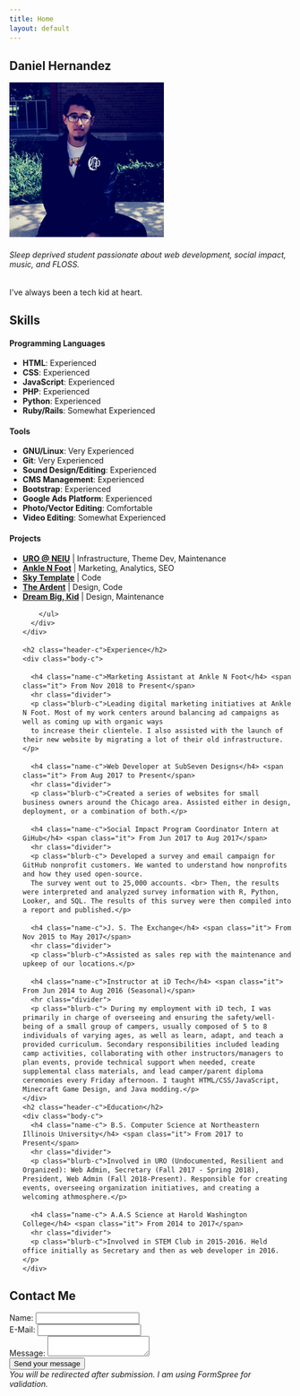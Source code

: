 ```yaml
---
title: Home
layout: default
---
```

  <h2 class="header-c">Daniel Hernandez</h2>
  <div id="cont-1">
    <img src="/img/dan.png" id="user-pic" alt="Daniel Hernandez Image" />
    <h6><span id="pre-desc">Sleep deprived student passionate about web development, social impact, music, and FLOSS.</span></h6>
    <p id="post-desc">I've always been a tech kid at heart.</p>
  </div>
  <div id="cont-2">
    <h2 class="header-c">Skills</h2>
    <div class="body-c">
      <div class="list-c" id="programming">
        <h4 class="name-c"> Programming Languages</h4>
        <ul>
          <li><i class="fa fa-code-fork"></i> <strong>HTML</strong>: Experienced </li>
          <li><i class="fa fa-code-fork"></i> <strong>CSS</strong>: Experienced</li>
          <li><i class="fa fa-code-fork"></i> <strong>JavaScript</strong>: Experienced</li>
          <li><i class="fa fa-code-fork"></i> <strong>PHP</strong>: Experienced</li>
          <li><i class="fa fa-code-fork"></i> <strong>Python</strong>: Experienced</li>
          <li><i class="fa fa-code-fork"></i> <strong>Ruby/Rails</strong>: Somewhat Experienced</li>
        </ul>
        <h4 class="name-c"> Tools </h4>
        <ul>
          <li><i class="fa fa-star"></i> <strong>GNU/Linux</strong>: Very Experienced</li>
          <li><i class="fa fa-star"></i> <strong>Git</strong>: Very Experienced</li>
          <li><i class="fa fa-star"></i> <strong>Sound Design/Editing</strong>: Experienced</li>
          <li><i class="fa fa-star"></i> <strong>CMS Management</strong>: Experienced</li>
          <li><i class="fa fa-star"></i> <strong>Bootstrap</strong>: Experienced</li>
          <li><i class="fa fa-star"></i> <strong>Google Ads Platform</strong>: Experienced</li>
          <li><i class="fa fa-star"></i> <strong>Photo/Vector Editing</strong>: Comfortable</li>
          <li><i class="fa fa-star"></i> <strong>Video Editing</strong>: Somewhat Experienced</li>
        </ul>
      </div>
      <div class="list-c" id="projects">
        <h4 class="name-c"> Projects</h4>
        <ul>
          <li><a href="https://uroneiu.com" class="#" target="_blank" rel="noreferrer noopener"><i class="fa fa-wordpress"></i><strong>URO @ NEIU</strong></a> | Infrastructure, Theme Dev, Maintenance</li>
          <li><a href="https://anklenfoot.com" class="#" target="_blank" rel="noreferrer noopener"><i class="fa fa-buysellads"></i><strong>Ankle N Foot</strong></a> | Marketing, Analytics, SEO</li>
          <li><a href="https://github.com/SubSeven57/sky-website-template" class="#" target="_blank" rel="noreferrer noopener"><i class="fa fa-github"></i><strong>Sky Template</strong></a> | Code</li>
          <li><a href="https://theardentband.com/" class="#" target="_blank" rel="noreferrer noopener"><i class="fa fa-html5"></i><strong>The Ardent</strong></a> | Design, Code</li>
          <li><a href="https://dreambigkid.com/" class="#" target="_blank" rel="noreferrer noopener"><i class="fa fa-wordpress"></i><strong>Dream Big, Kid</strong></a> | Design, Maintenance</li>

        </ul>
      </div>
    </div>

    <h2 class="header-c">Experience</h2>
    <div class="body-c">

      <h4 class="name-c">Marketing Assistant at Ankle N Foot</h4> <span class="it"> From Nov 2018 to Present</span>
      <hr class="divider">
      <p class="blurb-c">Leading digital marketing initiatives at Ankle N Foot. Most of my work centers around balancing ad campaigns as well as coming up with organic ways
      to increase their clientele. I also assisted with the launch of their new website by migrating a lot of their old infrastructure.</p>

      <h4 class="name-c">Web Developer at SubSeven Designs</h4> <span class="it"> From Aug 2017 to Present</span>
      <hr class="divider">
      <p class="blurb-c">Created a series of websites for small business owners around the Chicago area. Assisted either in design, deployment, or a combination of both.</p>

      <h4 class="name-c">Social Impact Program Coordinator Intern at GiHub</h4> <span class="it"> From Jun 2017 to Aug 2017</span>
      <hr class="divider">
      <p class="blurb-c"> Developed a survey and email campaign for GitHub nonprofit customers. We wanted to understand how nonprofits and how they used open-source.
      The survey went out to 25,000 accounts. <br> Then, the results were interpreted and analyzed survey information with R, Python, Looker, and SQL. The results of this survey were then compiled into a report and published.</p>

      <h4 class="name-c">J. S. The Exchange</h4> <span class="it"> From Nov 2015 to May 2017</span>
      <hr class="divider">
      <p class="blurb-c">Assisted as sales rep with the maintenance and upkeep of our locations.</p>

      <h4 class="name-c">Instructor at iD Tech</h4> <span class="it"> From Jun 2014 to Aug 2016 (Seasonal)</span>
      <hr class="divider">
      <p class="blurb-c"> During my employment with iD tech, I was primarily in charge of overseeing and ensuring the safety/well-being of a small group of campers, usually composed of 5 to 8 individuals of varying ages, as well as learn, adapt, and teach a provided curriculum. Secondary responsibilities included leading camp activities, collaborating with other instructors/managers to plan events, provide technical support when needed, create supplemental class materials, and lead camper/parent diploma ceremonies every Friday afternoon. I taught HTML/CSS/JavaScript, Minecraft Game Design, and Java modding.</p>
    </div>
    <h2 class="header-c">Education</h2>
    <div class="body-c">
      <h4 class="name-c"> B.S. Computer Science at Northeastern Illinois University</h4> <span class="it"> From 2017 to Present</span>
      <hr class="divider">
      <p class="blurb-c">Involved in URO (Undocumented, Resilient and Organized): Web Admin, Secretary (Fall 2017 - Spring 2018), President, Web Admin (Fall 2018-Present). Responsible for creating events, overseeing organization initiatives, and creating a welcoming athmosphere.</p>

      <h4 class="name-c"> A.A.S Science at Harold Washington College</h4> <span class="it"> From 2014 to 2017</span>
      <hr class="divider">
      <p class="blurb-c">Involved in STEM Club in 2015-2016. Held office initially as Secretary and then as web developer in 2016.</p>
    </div>
  </div>
  <h2 class="header-c">Contact Me</h2>
  <div class="body-c">
    <form action="https://formspree.io/subseven.me@gmail.com" method="POST" id="contactMe">
      <div>
	    <label for="name">Name:</label>
        <input type="text" id="name" name="name">
      <div>
		<label for="email">E-Mail:</label>
        <input type="email" id="email" name="user_mail">
      </div>
      <div>
        <label for="msg">Message:</label>
        <textarea name="message" id="msg"></textarea>
      </div>
      <div class="form-button">
        <button type="submit">Send your message</button>
      </div>
      <div><em>You will be redirected after submission. I am using FormSpree for validation.</em></div>
    </div>
  </form>
</div>
